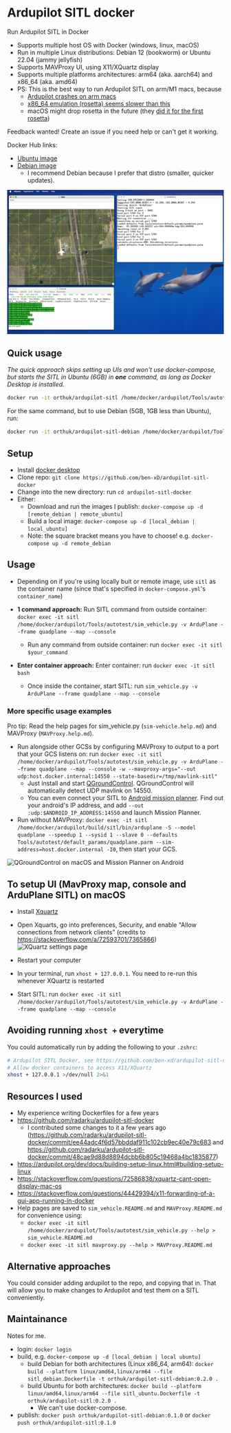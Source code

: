 # Ardupilot SITL docker

Run Ardupilot SITL in Docker

- Supports multiple host OS with Docker (windows, linux, macOS)
- Run in multiple Linux distributions: Debian 12 (bookworm) or Ubuntu 22.04 (jammy jellyfish)
- Supports MAVProxy UI, using X11/XQuartz display
- Supports multiple platforms architectures: arm64 (aka. aarch64) and x86_64 (aka. amd64)
- PS: This is the best way to run Ardupilot SITL on arm/M1 macs, because 
  - [Ardupilot crashes on arm macs](https://github.com/ArduPilot/ardupilot/issues/19588)
  - [x86_64 emulation (rosetta) seems slower than this](https://github.com/ArduPilot/ardupilot/issues/19588#issuecomment-2489820026)
  - macOS might drop rosetta in the future (they [did it for the first rosetta](https://en.wikipedia.org/wiki/Rosetta_(software)))

Feedback wanted! Create an issue if you need help or can't get it working.

Docker Hub links: 
- [Ubuntu image](https://hub.docker.com/r/orthuk/ardupilot-sitl)
- [Debian image](https://hub.docker.com/r/orthuk/ardupilot-sitl-debian)
  - I recommend Debian because I prefer that distro (smaller, quicker updates). 

![Screenshot of macOS running XQuartz showing 3 windows: ArduPlane SITL, MavProxy Map and MavProxy console](images/xquartz.png)

## Quick usage

*The quick approach skips setting up UIs and won't use docker-compose, but starts the SITL in Ubuntu (6GB) in **one** command, as long as Docker Desktop is installed.*
```bash
docker run -it orthuk/ardupilot-sitl /home/docker/ardupilot/Tools/autotest/sim_vehicle.py -v ArduPlane --frame quadplane --map --console
```

For the same command, but to use Debian (5GB, 1GB less than Ubuntu), run:
```bash
docker run -it orthuk/ardupilot-sitl-debian /home/docker/ardupilot/Tools/autotest/sim_vehicle.py -v ArduPlane --frame quadplane --map --console
```

## Setup

- Install [docker desktop](https://www.docker.com/products/docker-desktop/)
- Clone repo: `git clone https://github.com/ben-xD/ardupilot-sitl-docker`
- Change into the new directory: run `cd ardupilot-sitl-docker`
- Either:
  - Download and run the images I publish: `docker-compose up -d [remote_debian | remote_ubuntu]`
  - Build a local image: `docker-compose up -d [local_debian | local_ubuntu]`
  - Note: the square bracket means you have to choose! e.g. `docker-compose up -d remote_debian`

## Usage

- Depending on if you're using locally buit or remote image, use `sitl` as the container name (since that's specified in `docker-compose.yml`'s `container_name`)

- **1 command approach:** Run SITL command from outside container: `docker exec -it sitl /home/docker/ardupilot/Tools/autotest/sim_vehicle.py -v ArduPlane --frame quadplane --map --console`
  - Run any command from outside container: run `docker exec -it sitl $your_command`
- **Enter container approach:** Enter container: run `docker exec -it sitl bash`
  - Once inside the container, start SITL: run `sim_vehicle.py -v ArduPlane --frame quadplane --map --console`

### More specific usage examples

Pro tip: Read the help pages for sim_vehicle.py (`sim-vehicle.help.md`) and MAVProxy (`MAVProxy.help.md`).

- Run alongside other GCSs by configuring MAVProxy to output to a port that your GCS listens on: run `docker exec -it sitl /home/docker/ardupilot/Tools/autotest/sim_vehicle.py -v ArduPlane --frame quadplane --map --console -w --mavproxy-args="--out udp:host.docker.internal:14550 --state-basedir=/tmp/mavlink-sitl"`
  - Just install and start [QGroundControl](http://qgroundcontrol.com/). QGroundControl will automatically detect UDP mavlink on 14550.
  - You can even connect your SITL to [Android mission planner](https://ardupilot.org/planner/docs/mission-planner-installation.html#mission-planner-on-android). Find out your android's IP address, and add `--out :udp:$ANDROID_IP_ADDRESS:14550` and launch Mission Planner.
- Run without MAVProxy: `docker exec -it sitl /home/docker/ardupilot/build/sitl/bin/arduplane -S --model quadplane --speedup 1 --sysid 1 --slave 0 --defaults Tools/autotest/default_params/quadplane.parm --sim-address=host.docker.internal -I0`, then start your GCS.

![QGroundControl on macOS and Mission Planner on Android](./images/GCSs.png)

## To setup UI (MavProxy map, console and ArduPlane SITL) on macOS

- Install [Xquartz](https://www.xquartz.org/)
- Open Xquarts, go into preferences, Security, and enable  "Allow connections from network clients" (credits to https://stackoverflow.com/a/72593701/7365866)
![XQuartz settings page](https://i.stack.imgur.com/NYWcM.png)

- Restart your computer
- In your terminal, run `xhost + 127.0.0.1`. You need to re-run this whenever XQuartz is restarted
- Start SITL: run `docker exec -it sitl /home/docker/ardupilot/Tools/autotest/sim_vehicle.py -v ArduPlane --frame quadplane --map --console`

## Avoiding running `xhost +` everytime

You could automatically run by adding the following to your `.zshrc`:
```bash
# Ardupilot SITL Docker, see https://github.com/ben-xd/ardupilot-sitl-docker
# Allow docker containers to access X11/XQuartz
xhost + 127.0.0.1 >/dev/null 2>&1
```

## Resources I used

- My experience writing Dockerfiles for a few years
- https://github.com/radarku/ardupilot-sitl-docker
  - I contributed some changes to it a few years ago (https://github.com/radarku/ardupilot-sitl-docker/commit/ee44adc4f6d57bbddaf911c102cb9ec40e79c683 and https://github.com/radarku/ardupilot-sitl-docker/commit/48cae9d88d8894dcbb6b805c19468a4bc1835877)
- https://ardupilot.org/dev/docs/building-setup-linux.html#building-setup-linux
- https://stackoverflow.com/questions/72586838/xquartz-cant-open-display-mac-os
- https://stackoverflow.com/questions/44429394/x11-forwarding-of-a-gui-app-running-in-docker
- Help pages are saved  to `sim_vehicle.README.md` and `MAVProxy.README.md` for convenience using:
  - `docker exec -it sitl /home/docker/ardupilot/Tools/autotest/sim_vehicle.py --help > sim_vehicle.README.md`
  - `docker exec -it sitl mavproxy.py --help > MAVProxy.README.md`

## Alternative approaches

You could consider adding ardupilot to the repo, and copying that in. That will allow you to make changes to Ardupilot and test them on a SITL conveniently.

## Maintainance

Notes for me.

- login: `docker login`
- build, e.g. `docker-compose up -d [local_debian | local ubuntu]`
  - build Debian for both architectures (Linux x86_64, arm64): `docker build --platform linux/amd64,linux/arm64 --file sitl_debian.Dockerfile -t orthuk/ardupilot-sitl-debian:0.2.0 .`
  - build Ubuntu for both architectures: `docker build --platform linux/amd64,linux/arm64 --file sitl_ubuntu.Dockerfile -t orthuk/ardupilot-sitl:0.2.0 .`
    - We can't use docker-compose.
- publish: `docker push orthuk/ardupilot-sitl-debian:0.1.0` or `docker push orthuk/ardupilot-sitl:0.1.0`
